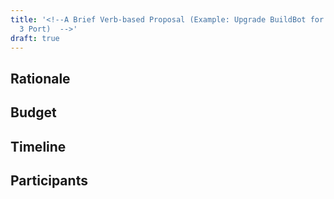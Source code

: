 ```yaml
---
title: '<!--A Brief Verb-based Proposal (Example: Upgrade BuildBot for the Loongson
  3 Port)  -->'
draft: true
---
```


<!--

Start with a quick, one-sentence introduction.

----

Example:

This is a proposal to crowdsource a dual Loongson 3B4000 motherboard from Lemote to supplement the current 3A4000 BuildBot (Relay 23869).

-->

## Rationale

<!--

A detailed description of the reason for the purchase, focusing on the potential benefits for community activities.

----

Example:

The current BuildBot for the AOSC OS Loongson 3 port is built and tested on a 3A4000-based server (Lemote LX-1901), which, with only four cores, hardly suffices as a sole BuildBot for distribution maintenance. The significant performance discrepancy when compared to AMD64 and AArch64 BuildBots also makes it difficult to coordinate packaging among our four mainline ports.

This proposal attempts to improve the computing capacity for the Loongson 3 port with the addition of a dual 3B4000-based system, which, with a total of eight cores (across two processors) can potentially provide double the performance compared to the current BuildBot.

-->

## Budget

<!--

List potential components, services, and materials to be purchased with appropriate currency units.

----

Example:

+ Lemote LX-2510 motherboard (CNY 11,000)
  - Dual 3B4000 on board.
  - Includes compatible heatsink assemblies.
+ 2 × 16GB DIMM (CNY 750 × 2)
  - To be purchased from OEM to prevent incompatibility.

-->

## Timeline

<!--

A brief timeline for purchase, shipment, and deployment. This does not have to be final.

----

Example:

- End-of-Year 2021: Coordinator to complete purchase.
- Q1 2022:
    - A community contributor or colocation provider to host the Relay server.
    - Server to go online for distribution maintenance.

-->

## Participants

<!--

List all community participants, including coordinators, device host, etc. List merchants and/or sellers, where appropriate.

----

Example:

- Leo Shen <szc1sya@aosc.io>, purchase contact.
- Xiaoxing Ye <xiaoxing@aosc.io>, proposed server host.

-->
